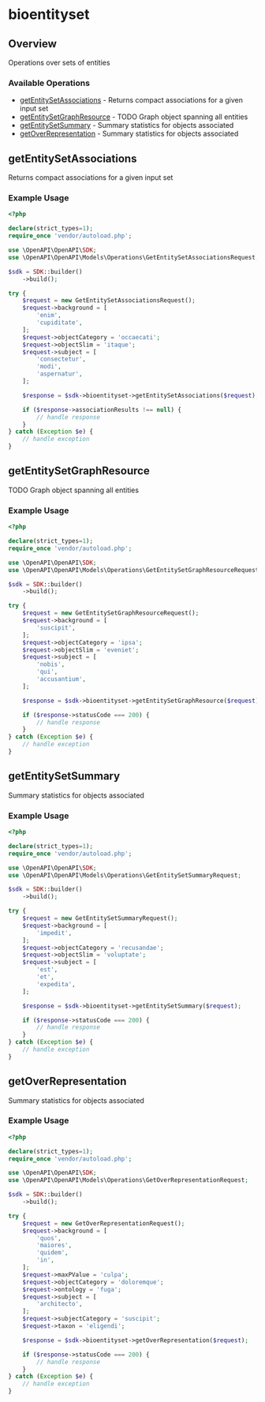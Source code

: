 # bioentityset

## Overview

Operations over sets of entities

### Available Operations

* [getEntitySetAssociations](#getentitysetassociations) - Returns compact associations for a given input set
* [getEntitySetGraphResource](#getentitysetgraphresource) - TODO Graph object spanning all entities
* [getEntitySetSummary](#getentitysetsummary) - Summary statistics for objects associated
* [getOverRepresentation](#getoverrepresentation) - Summary statistics for objects associated

## getEntitySetAssociations

Returns compact associations for a given input set

### Example Usage

```php
<?php

declare(strict_types=1);
require_once 'vendor/autoload.php';

use \OpenAPI\OpenAPI\SDK;
use \OpenAPI\OpenAPI\Models\Operations\GetEntitySetAssociationsRequest;

$sdk = SDK::builder()
    ->build();

try {
    $request = new GetEntitySetAssociationsRequest();
    $request->background = [
        'enim',
        'cupiditate',
    ];
    $request->objectCategory = 'occaecati';
    $request->objectSlim = 'itaque';
    $request->subject = [
        'consectetur',
        'modi',
        'aspernatur',
    ];

    $response = $sdk->bioentityset->getEntitySetAssociations($request);

    if ($response->associationResults !== null) {
        // handle response
    }
} catch (Exception $e) {
    // handle exception
}
```

## getEntitySetGraphResource

TODO Graph object spanning all entities

### Example Usage

```php
<?php

declare(strict_types=1);
require_once 'vendor/autoload.php';

use \OpenAPI\OpenAPI\SDK;
use \OpenAPI\OpenAPI\Models\Operations\GetEntitySetGraphResourceRequest;

$sdk = SDK::builder()
    ->build();

try {
    $request = new GetEntitySetGraphResourceRequest();
    $request->background = [
        'suscipit',
    ];
    $request->objectCategory = 'ipsa';
    $request->objectSlim = 'eveniet';
    $request->subject = [
        'nobis',
        'qui',
        'accusantium',
    ];

    $response = $sdk->bioentityset->getEntitySetGraphResource($request);

    if ($response->statusCode === 200) {
        // handle response
    }
} catch (Exception $e) {
    // handle exception
}
```

## getEntitySetSummary

Summary statistics for objects associated

### Example Usage

```php
<?php

declare(strict_types=1);
require_once 'vendor/autoload.php';

use \OpenAPI\OpenAPI\SDK;
use \OpenAPI\OpenAPI\Models\Operations\GetEntitySetSummaryRequest;

$sdk = SDK::builder()
    ->build();

try {
    $request = new GetEntitySetSummaryRequest();
    $request->background = [
        'impedit',
    ];
    $request->objectCategory = 'recusandae';
    $request->objectSlim = 'voluptate';
    $request->subject = [
        'est',
        'et',
        'expedita',
    ];

    $response = $sdk->bioentityset->getEntitySetSummary($request);

    if ($response->statusCode === 200) {
        // handle response
    }
} catch (Exception $e) {
    // handle exception
}
```

## getOverRepresentation

Summary statistics for objects associated

### Example Usage

```php
<?php

declare(strict_types=1);
require_once 'vendor/autoload.php';

use \OpenAPI\OpenAPI\SDK;
use \OpenAPI\OpenAPI\Models\Operations\GetOverRepresentationRequest;

$sdk = SDK::builder()
    ->build();

try {
    $request = new GetOverRepresentationRequest();
    $request->background = [
        'quos',
        'maiores',
        'quidem',
        'in',
    ];
    $request->maxPValue = 'culpa';
    $request->objectCategory = 'doloremque';
    $request->ontology = 'fuga';
    $request->subject = [
        'architecto',
    ];
    $request->subjectCategory = 'suscipit';
    $request->taxon = 'eligendi';

    $response = $sdk->bioentityset->getOverRepresentation($request);

    if ($response->statusCode === 200) {
        // handle response
    }
} catch (Exception $e) {
    // handle exception
}
```
